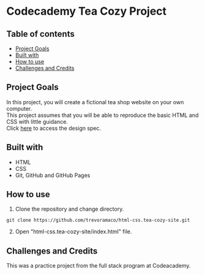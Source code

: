 # Codecademy Tea Cozy Project

## Table of contents
* [Project Goals](#project-goals)
* [Built with](#built-with)
* [How to use](#how-to-use)
* [Challenges and Credits](#challenges-and-credits)

## Project Goals
In this project, you will create a fictional tea shop website on your own computer.<br>
This project assumes that you will be able to reproduce the basic HTML and CSS with little guidance.<br>
Click [here](https://content.codecademy.com/courses/freelance-1/unit-4/img-tea-cozy-redline.jpg) to access the design spec.

## Built with
* HTML
* CSS
* Git, GitHub and GitHub Pages

## How to use
1. Clone the repository and change directory.

```
git clone https://github.com/trevoramaco/html-css.tea-cozy-site.git
```

2. Open "html-css.tea-cozy-site/index.html" file.

## Challenges and Credits
This was a practice project from the full stack program at Codeacademy.